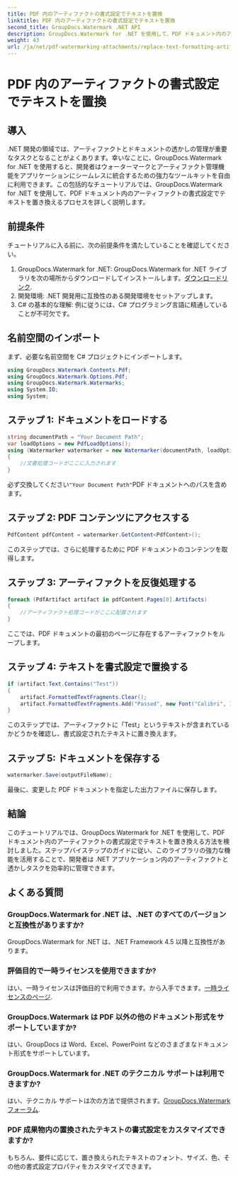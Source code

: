 ```yaml
---
title: PDF 内のアーティファクトの書式設定でテキストを置換
linktitle: PDF 内のアーティファクトの書式設定でテキストを置換
second_title: GroupDocs.Watermark .NET API
description: GroupDocs.Watermark for .NET を使用して、PDF ドキュメント内のアーティファクトの書式設定でテキストを置き換える方法を学びます。ドキュメント管理を簡単に改善します。
weight: 43
url: /ja/net/pdf-watermarking-attachments/replace-text-formatting-artifact-pdf/
---
```


# PDF 内のアーティファクトの書式設定でテキストを置換

## 導入
.NET 開発の領域では、アーティファクトとドキュメントの透かしの管理が重要なタスクとなることがよくあります。幸いなことに、GroupDocs.Watermark for .NET を使用すると、開発者はウォーターマークとアーティファクト管理機能をアプリケーションにシームレスに統合するための強力なツールキットを自由に利用できます。この包括的なチュートリアルでは、GroupDocs.Watermark for .NET を使用して、PDF ドキュメント内のアーティファクトの書式設定でテキストを置き換えるプロセスを詳しく説明します。
## 前提条件
チュートリアルに入る前に、次の前提条件を満たしていることを確認してください。
1.  GroupDocs.Watermark for .NET: GroupDocs.Watermark for .NET ライブラリを次の場所からダウンロードしてインストールします。[ダウンロードリンク](https://releases.groupdocs.com/Watermark/net/).
2. 開発環境: .NET 開発用に互換性のある開発環境をセットアップします。
3. C# の基本的な理解: 例に従うには、C# プログラミング言語に精通していることが不可欠です。

## 名前空間のインポート
まず、必要な名前空間を C# プロジェクトにインポートします。
```csharp
using GroupDocs.Watermark.Contents.Pdf;
using GroupDocs.Watermark.Options.Pdf;
using GroupDocs.Watermark.Watermarks;
using System.IO;
using System;
```
## ステップ 1: ドキュメントをロードする
```csharp
string documentPath = "Your Document Path";
var loadOptions = new PdfLoadOptions();
using (Watermarker watermarker = new Watermarker(documentPath, loadOptions))
{
    //文書処理コードがここに入力されます
}
```
必ず交換してください`"Your Document Path"`PDF ドキュメントへのパスを含めます。
## ステップ 2: PDF コンテンツにアクセスする
```csharp
PdfContent pdfContent = watermarker.GetContent<PdfContent>();
```
このステップでは、さらに処理するために PDF ドキュメントのコンテンツを取得します。
## ステップ 3: アーティファクトを反復処理する
```csharp
foreach (PdfArtifact artifact in pdfContent.Pages[0].Artifacts)
{
    //アーティファクト処理コードがここに配置されます
}
```
ここでは、PDF ドキュメントの最初のページに存在するアーティファクトをループします。
## ステップ 4: テキストを書式設定で置換する
```csharp
if (artifact.Text.Contains("Test"))
{
    artifact.FormattedTextFragments.Clear();
    artifact.FormattedTextFragments.Add("Passed", new Font("Calibri", 19, FontStyle.Bold), Color.Red, Color.Aqua);
}
```
このステップでは、アーティファクトに「Test」というテキストが含まれているかどうかを確認し、書式設定されたテキストに置き換えます。
## ステップ 5: ドキュメントを保存する
```csharp
watermarker.Save(outputFileName);
```
最後に、変更した PDF ドキュメントを指定した出力ファイルに保存します。

## 結論
このチュートリアルでは、GroupDocs.Watermark for .NET を使用して、PDF ドキュメント内のアーティファクトの書式設定でテキストを置き換える方法を検討しました。ステップバイステップのガイドに従い、このライブラリの強力な機能を活用することで、開発者は .NET アプリケーション内のアーティファクトと透かしタスクを効率的に管理できます。
## よくある質問
### GroupDocs.Watermark for .NET は、.NET のすべてのバージョンと互換性がありますか?
GroupDocs.Watermark for .NET は、.NET Framework 4.5 以降と互換性があります。
### 評価目的で一時ライセンスを使用できますか?
はい、一時ライセンスは評価目的で利用できます。から入手できます。[一時ライセンスのページ](https://purchase.groupdocs.com/temporary-license/).
### GroupDocs.Watermark は PDF 以外の他のドキュメント形式をサポートしていますか?
はい、GroupDocs は Word、Excel、PowerPoint などのさまざまなドキュメント形式をサポートしています。
### GroupDocs.Watermark for .NET のテクニカル サポートは利用できますか?
はい、テクニカル サポートは次の方法で提供されます。[GroupDocs.Watermark フォーラム](https://forum.groupdocs.com/c/watermark/19).
### PDF 成果物内の置換されたテキストの書式設定をカスタマイズできますか?
もちろん、要件に応じて、置き換えられたテキストのフォント、サイズ、色、その他の書式設定プロパティをカスタマイズできます。